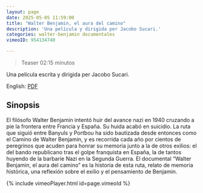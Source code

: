 ```yaml
---
layout: page
date: 2025-05-05 11:59:00
title: "Walter Benjamin, el aura del camino"
description: 'Una película y dirigida per Jacobo Sucari.'
categories: walter-benjamin documentales 
vimeoID: 954134740

---
```


>Teaser 02:15 minutos

Una película escrita y dirigida per Jacobo Sucari.

English:  [PDF](jacobosucari.com/assets/pdf/walter-benjamin.pdf)






## Sinopsis
El filósofo Walter Benjamin intentó huir del avance nazi en 1940 cruzando a pie la frontera entre Francia y España. Su huida acabó en suicidio. La ruta que siguió entre Banyuls y Portbou ha sido bautizada desde entonces como el Camino de Walter Benjamin, y es recorrida cada año por cientos de peregrinos que acuden para honrar su memoria junto a la de otros exilios: el del bando republicano tras el golpe franquista en España, la de tantos huyendo de la barbarie Nazi en la Segunda Guerra. El documental “Walter Benjamin, el aura del camino” es la historia de esta ruta, relato de memoria histórica, una reflexión sobre el exilio y el pensamiento de Benjamin.



{% include vimeoPlayer.html id=page.vimeoId %}